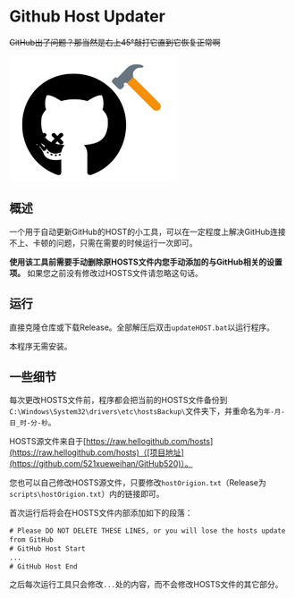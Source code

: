 # Github Host Updater

~~GitHub出了问题？那当然是右上45°敲打它直到它恢复正常啊~~

<img width="300px" src="icon.svg" alt="Icon">

## 概述

一个用于自动更新GitHub的HOST的小工具，可以在一定程度上解决GitHub连接不上、卡顿的问题，只需在需要的时候运行一次即可。

**使用该工具前需要手动删除原HOSTS文件内您手动添加的与GitHub相关的设置项。** 如果您之前没有修改过HOSTS文件请忽略这句话。

## 运行

直接克隆仓库或下载Release。全部解压后双击`updateHOST.bat`以运行程序。

本程序无需安装。

## 一些细节

每次更改HOSTS文件前，程序都会把当前的HOSTS文件备份到`C:\Windows\System32\drivers\etc\hostsBackup\`文件夹下，并重命名为`年-月-日_时-分-秒`。

HOSTS源文件来自于[https://raw.hellogithub.com/hosts](https://raw.hellogithub.com/hosts)（[项目地址](https://github.com/521xueweihan/GitHub520)）。

您也可以自己修改HOSTS源文件，只要修改`hostOrigion.txt`（Release为`scripts\hostOrigion.txt`）内的链接即可。

首次运行后将会在HOSTS文件内部添加如下的段落：

```
# Please DO NOT DELETE THESE LINES, or you will lose the hosts update from GitHub
# GitHub Host Start
...
# GitHub Host End
```

之后每次运行工具只会修改`...`处的内容，而不会修改HOSTS文件的其它部分。
